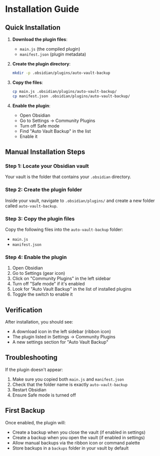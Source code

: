 # Installation Guide

## Quick Installation

1. **Download the plugin files**:
   - `main.js` (the compiled plugin)
   - `manifest.json` (plugin metadata)

2. **Create the plugin directory**:
   ```bash
   mkdir -p .obsidian/plugins/auto-vault-backup
   ```

3. **Copy the files**:
   ```bash
   cp main.js .obsidian/plugins/auto-vault-backup/
   cp manifest.json .obsidian/plugins/auto-vault-backup/
   ```

4. **Enable the plugin**:
   - Open Obsidian
   - Go to Settings → Community Plugins
   - Turn off Safe mode
   - Find "Auto Vault Backup" in the list
   - Enable it

## Manual Installation Steps

### Step 1: Locate your Obsidian vault
Your vault is the folder that contains your `.obsidian` directory.

### Step 2: Create the plugin folder
Inside your vault, navigate to `.obsidian/plugins/` and create a new folder called `auto-vault-backup`.

### Step 3: Copy the plugin files
Copy the following files into the `auto-vault-backup` folder:
- `main.js`
- `manifest.json`

### Step 4: Enable the plugin
1. Open Obsidian
2. Go to Settings (gear icon)
3. Click on "Community Plugins" in the left sidebar
4. Turn off "Safe mode" if it's enabled
5. Look for "Auto Vault Backup" in the list of installed plugins
6. Toggle the switch to enable it

## Verification

After installation, you should see:
- A download icon in the left sidebar (ribbon icon)
- The plugin listed in Settings → Community Plugins
- A new settings section for "Auto Vault Backup"

## Troubleshooting

If the plugin doesn't appear:
1. Make sure you copied both `main.js` and `manifest.json`
2. Check that the folder name is exactly `auto-vault-backup`
3. Restart Obsidian
4. Ensure Safe mode is turned off

## First Backup

Once enabled, the plugin will:
- Create a backup when you close the vault (if enabled in settings)
- Create a backup when you open the vault (if enabled in settings)
- Allow manual backups via the ribbon icon or command palette
- Store backups in a `backups` folder in your vault by default
